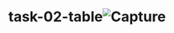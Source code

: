 # task-02-table![Capture](https://github.com/adibmansuri511/task-02-table/assets/135020831/e1233682-2130-4fe1-948b-bf7888d75088)
